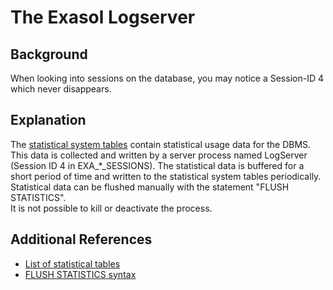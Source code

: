 # The Exasol Logserver 
## Background

When looking into sessions on the database, you may notice a Session-ID 4 which never disappears.  

## Explanation

The [statistical system tables](https://docs.exasol.com/sql_references/metadata/statistical_system_table.htm) contain statistical usage data for the DBMS. This data is collected and written by a server process named LogServer (Session ID 4 in EXA_*_SESSIONS). The statistical data is buffered for a short period of time and written to the statistical system tables periodically. Statistical data can be flushed manually with the statement "FLUSH STATISTICS".  
It is not possible to kill or deactivate the process.

## Additional References

* [List of statistical tables](https://docs.exasol.com/sql_references/metadata/statistical_system_table.htm)
* [FLUSH STATISTICS syntax](https://docs.exasol.com/sql/flush_statistics.htm)
